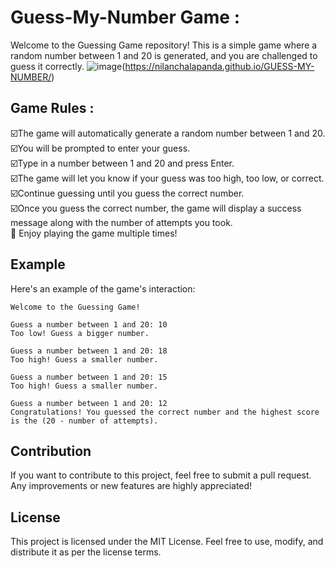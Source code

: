 # Guess-My-Number Game : 

Welcome to the Guessing Game repository! This is a simple game where a random number between 1 and 20 is generated, and you are challenged to guess it correctly.
![image](https://github.com/NilanchalaPanda/GUESS-MY-NUMBER/assets/110488337/a3639081-028f-41ce-9c05-d146a15d8332)(https://nilanchalapanda.github.io/GUESS-MY-NUMBER/)

## Game Rules :
☑️The game will automatically generate a random number between 1 and 20. <br>
☑️You will be prompted to enter your guess. <br> ☑️Type in a number between 1 and 20 and press Enter. <br>
☑️The game will let you know if your guess was too high, too low, or correct. <br>
☑️Continue guessing until you guess the correct number. <br>
☑️Once you guess the correct number, the game will display a success message along with the number of attempts you took.<br>
🚀 Enjoy playing the game multiple times!

## Example
Here's an example of the game's interaction:
```
Welcome to the Guessing Game!

Guess a number between 1 and 20: 10
Too low! Guess a bigger number.

Guess a number between 1 and 20: 18
Too high! Guess a smaller number.

Guess a number between 1 and 20: 15
Too high! Guess a smaller number.

Guess a number between 1 and 20: 12
Congratulations! You guessed the correct number and the highest score is the (20 - number of attempts).
```

## Contribution
If you want to contribute to this project, feel free to submit a pull request. Any improvements or new features are highly appreciated!

## License
This project is licensed under the MIT License. Feel free to use, modify, and distribute it as per the license terms.
